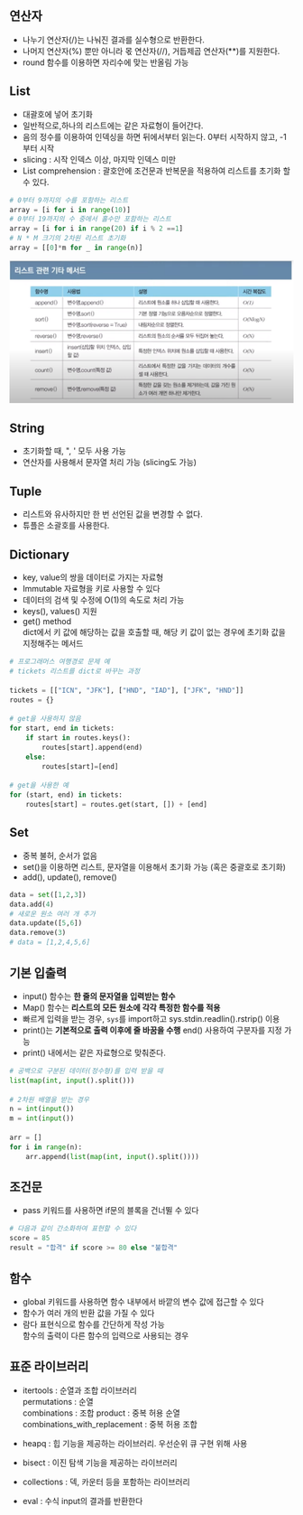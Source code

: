 ## 연산자

- 나누기 연산자(\/)는 나눠진 결과를 실수형으로 반환한다.
- 나머지 연산자(%) 뿐만 아니라 몫 연산자(\/\/), 거듭제곱 연산자(\*\*)를 지원한다.
- round 함수를 이용하면 자리수에 맞는 반올림 가능

## List

- 대괄호에 넣어 초기화
- 일반적으로,하나의 리스트에는 같은 자료형이 들어간다.
- 음의 정수를 이용하여 인덱싱을 하면 뒤에서부터 읽는다.
  0부터 시작하지 않고, -1부터 시작
- slicing : 시작 인덱스 이상, 마지막 인덱스 미만
- List comprehension : 괄호안에 조건문과 반복문을 적용하여 리스트를 초기화 할 수 있다.

```python
# 0부터 9까지의 수를 포함하는 리스트
array = [i for i in range(10)]
# 0부터 19까지의 수 중에서 홀수만 포함하는 리스트
array = [i for i in range(20) if i % 2 ==1]
# N * M 크기의 2차원 리스트 초기화
array = [[0]*m for _ in range(n)]
```

![list_method](./list_method.png)

## String

- 초기화할 때, ", ' 모두 사용 가능
- 연산자를 사용해서 문자열 처리 가능 (slicing도 가능)

## Tuple

- 리스트와 유사하지만 한 번 선언된 값을 변경할 수 없다.
- 튜플은 소괄호를 사용한다.

## Dictionary

- key, value의 쌍을 데이터로 가지는 자료형
- Immutable 자료형을 키로 사용할 수 있다
- 데이터의 검색 및 수정에 O(1)의 속도로 처리 가능
- keys(), values() 지원
- get() method  
dict에서 키 값에 해당하는 값을 호출할 때, 해당 키 값이 없는 경우에 초기화 값을 지정해주는 메서드
```python
# 프로그래머스 여행경로 문제 예
# tickets 리스트를 dict로 바꾸는 과정

tickets = [["ICN", "JFK"], ["HND", "IAD"], ["JFK", "HND"]]
routes = {}

# get을 사용하지 않음
for start, end in tickets:
    if start in routes.keys():
        routes[start].append(end)
    else:
        routes[start]=[end]

# get을 사용한 예
for (start, end) in tickets:
    routes[start] = routes.get(start, []) + [end]

```
## Set

- 중복 불허, 순서가 없음
- set()을 이용하면 리스트, 문자열을 이용해서 초기화 가능 (혹은 중괄호로 초기화)
- add(), update(), remove()

```python
data = set([1,2,3])
data.add(4)
# 새로운 원소 여러 개 추가
data.update([5,6])
data.remove(3)
# data = [1,2,4,5,6]
```

## 기본 입출력

- input() 함수는 __한 줄의 문자열을 입력받는 함수__
- Map() 함수는 __리스트의 모든 원소에 각각 특정한 함수를 적용__
- 빠르게 입력을 받는 경우, `sys`를 import하고 sys.stdin.readlin().rstrip() 이용
- print()는 __기본적으로 출력 이후에 줄 바꿈을 수행__ end() 사용하여 구분자를 지정 가능
- print() 내에서는 같은 자료형으로 맞춰준다.

```python
# 공백으로 구분된 데이터(정수형)를 입력 받을 때
list(map(int, input().split()))

# 2차원 배열을 받는 경우
n = int(input())
m = int(input())

arr = []
for i in range(n):
    arr.append(list(map(int, input().split())))
```

## 조건문

- pass 키워드를 사용하면 if문의 블록을 건너뛸 수 있다

```python
# 다음과 같이 간소화하여 표현할 수 있다
score = 85
result = "합격" if score >= 80 else "불합격"
```

## 함수

- global 키워드를 사용하면 함수 내부에서 바깥의 변수 값에 접근할 수 있다
- 함수가 여러 개의 반환 값을 가질 수 있다
- 람다 표현식으로 함수를 간단하게 작성 가능  
함수의 출력이 다른 함수의 입력으로 사용되는 경우

## 표준 라이브러리

- itertools : 순열과 조합 라이브러리  
permutations : 순열  
combinations : 조합
product : 중복 허용 순열
combinations_with_replacement : 중복 허용 조합

- heapq : 힙 기능을 제공하는 라이브러리. 우선순위 큐 구현 위해 사용
- bisect : 이진 탐색 기능을 제공하는 라이브러리
- collections : 덱, 카운터 등을 포함하는 라이브러리
- eval : 수식 input의 결과를 반환한다


